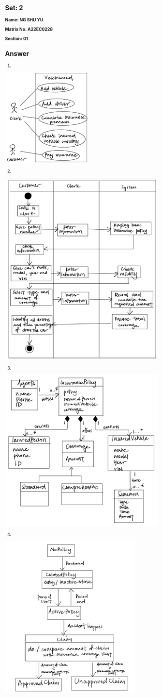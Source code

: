 ## Set: 2

**Name: NG SHU YU**

**Matrix No: A22EC0228**

**Section: 01**

## Answer
1. 
<img src="img/2_1.png" alt="" height="300"/></a>

2. 
<img src="img/2_2.png" alt="" height="600"/></a>

3. 
<img src="img/2_3.png" alt="" height="500"/></a>

4. 
<img src="img/2_4.png" alt="" height="500"/></a>

